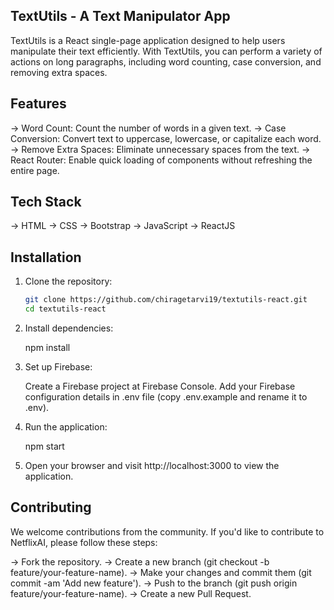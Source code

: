 ## TextUtils - A Text Manipulator App
TextUtils is a React single-page application designed to help users manipulate their text efficiently. With TextUtils, you can perform a variety of actions on long paragraphs, including word counting, case conversion, and removing extra spaces.

## Features
-> Word Count: Count the number of words in a given text.
-> Case Conversion: Convert text to uppercase, lowercase, or capitalize each word.
-> Remove Extra Spaces: Eliminate unnecessary spaces from the text.
-> React Router: Enable quick loading of components without refreshing the entire page.

## Tech Stack
-> HTML
-> CSS
-> Bootstrap
-> JavaScript
-> ReactJS

## Installation

1. Clone the repository:

   ```bash
   git clone https://github.com/chiragetarvi19/textutils-react.git
   cd textutils-react

2. Install dependencies:

    npm install

3. Set up Firebase:

    Create a Firebase project at Firebase Console.
    Add your Firebase configuration details in .env file (copy .env.example and rename it to .env).

4. Run the application:

    npm start

5. Open your browser and visit http://localhost:3000 to view the application.


## Contributing

We welcome contributions from the community. If you'd like to contribute to NetflixAI, please follow these steps:

-> Fork the repository.
-> Create a new branch (git checkout -b feature/your-feature-name).
-> Make your changes and commit them (git commit -am 'Add new feature').
-> Push to the branch (git push origin feature/your-feature-name).
-> Create a new Pull Request.
